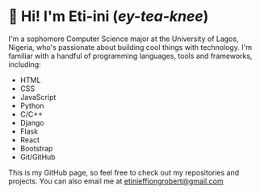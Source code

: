 # 👋 Hi! I'm Eti-ini (_ey-tea-knee_)
I'm a sophomore Computer Science major at the University of Lagos, Nigeria, who's passionate about building cool things with technology. I'm familiar with a handful of programming languages, tools and frameworks, including: 
* HTML
* CSS
* JavaScript
* Python
* C/C++
* Django
* Flask
* React
* Bootstrap
* Git/GitHub

This is my GitHub page, so feel free to check out my repositories and projects. You can also email me at [etinieffiongrobert@gmail.com](mailto:etinieffiongrobert@gmail.com)
